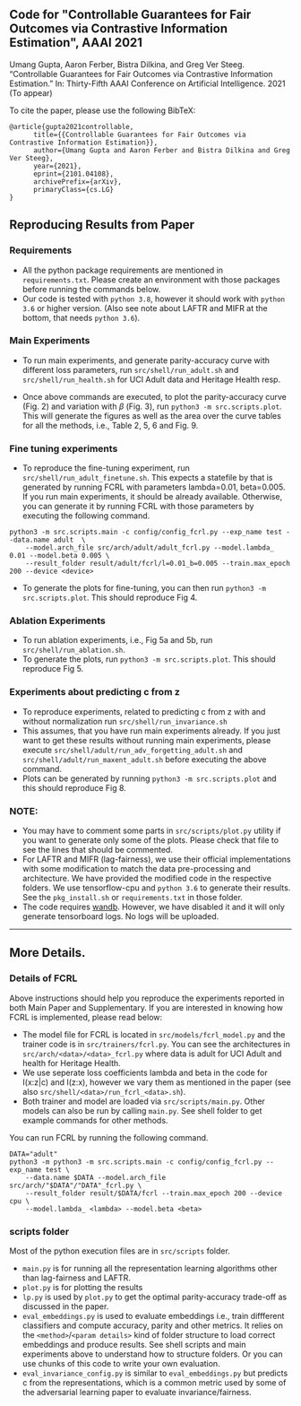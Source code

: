 ## Code for "Controllable Guarantees for Fair Outcomes via Contrastive Information Estimation", AAAI 2021
Umang Gupta, Aaron Ferber, Bistra Dilkina, and Greg Ver Steeg. “Controllable Guarantees for Fair Outcomes via Contrastive Information Estimation.” In: Thirty-Fifth AAAI Conference on Artificial
Intelligence. 2021 (To appear)

To cite the paper, please use the following BibTeX:
```
@article{gupta2021controllable,
      title={{Controllable Guarantees for Fair Outcomes via Contrastive Information Estimation}},
      author={Umang Gupta and Aaron Ferber and Bistra Dilkina and Greg Ver Steeg},
      year={2021},
      eprint={2101.04108},
      archivePrefix={arXiv},
      primaryClass={cs.LG}
}
```

## Reproducing Results from Paper
### Requirements
- All the python package requirements are mentioned in `requirements.txt`.
  Please create an environment with those packages before running the commands
   below.
- Our code is tested with `python 3.8`, however it should work with
  `python 3.6` or higher version.
  (Also see note about LAFTR and MIFR at the bottom, that needs `python 3.6`).

### Main Experiments
- To run main experiments, and generate parity-accuracy curve with different
  loss parameters, run `src/shell/run_adult.sh` and `src/shell/run_health.sh`
  for UCI Adult data and Heritage Health resp.

- Once above commands are executed, to plot the parity-accuracy curve (Fig. 2)
  and variation with $\beta$ (Fig. 3), run `python3 -m src.scripts.plot`.
  This will generate the figures as well as the area over the curve
  tables for all the methods, i.e., Table 2, 5, 6 and Fig. 9.

### Fine tuning experiments
-  To reproduce the fine-tuning experiment,
   run `src/shell/run_adult_finetune.sh`.
   This expects a statefile by that is generated by running FCRL with
   parameters lambda=0.01, beta=0.005.
   If you run main experiments, it should be already available.
   Otherwise, you can generate it by running FCRL with those parameters by
   executing the following command.

```
python3 -m src.scripts.main -c config/config_fcrl.py --exp_name test --data.name adult  \
    --model.arch_file src/arch/adult/adult_fcrl.py --model.lambda_ 0.01 --model.beta 0.005 \
    --result_folder result/adult/fcrl/l=0.01_b=0.005 --train.max_epoch 200 --device <device>
```

- To generate the plots for fine-tuning, you can then run
  `python3 -m src.scripts.plot`. This should reproduce Fig 4.


### Ablation Experiments
- To run ablation experiments, i.e., Fig 5a and 5b, run `src/shell/run_ablation.sh`.
- To generate the plots, run `python3 -m src.scripts.plot`.  This should reproduce Fig 5.

### Experiments about predicting c from z
- To reproduce experiments, related to predicting c from z with and without
  normalization run `src/shell/run_invariance.sh`
- This assumes, that you have run main experiments already.
  If you just want to get these results without running main experiments,
  please execute `src/shell/adult/run_adv_forgetting_adult.sh` and
  `src/shell/adult/run_maxent_adult.sh` before executing the above command.
- Plots can be generated by running `python3 -m src.scripts.plot` and this
  should reproduce Fig 8.



### NOTE:
- You may have to comment some parts in `src/scripts/plot.py` utility
  if you want to generate only some of the plots.
  Please check that file to see the lines that should be commented.
- For LAFTR and MIFR (lag-fairness), we use their official implementations with
  some modification to match the data pre-processing and architecture.
  We have provided the modified code in the respective folders.
  We use tensorflow-cpu and `python 3.6` to generate their results.
  See the `pkg_install.sh` or  `requirements.txt` in those folder.
- The code requires [wandb](wandb.ai). However, we have disabled it
   and it will only generate tensorboard logs. No logs will be uploaded.

---------------------------

## More Details.
### Details of FCRL 
Above instructions should help you reproduce the experiments reported
in both Main Paper and Supplementary. If you are interested in knowing how FCRL
is implemented, please read below:

- The model file for FCRL is located in `src/models/fcrl_model.py` and
  the trainer code is in `src/trainers/fcrl.py`.
  You can see the architectures in `src/arch/<data>/<data>_fcrl.py` where
  data is adult for UCI Adult and health for Heritage Health.
- We use seperate loss coefficients lambda and beta in the code for I(x:z|c)
  and I(z:x), however we vary them as mentioned in the paper
  (see also `src/shell/<data>/run_fcrl_<data>.sh`).
- Both trainer and model are loaded via `src/scripts/main.py`. Other models can
  also be run by calling `main.py`. See shell folder to get example commands
  for other methods.

You can run FCRL by running the following command.


```
DATA="adult"
python3 -m python3 -m src.scripts.main -c config/config_fcrl.py --exp_name test \
    --data.name $DATA --model.arch_file  src/arch/"$DATA"/"DATA"_fcrl.py \
    --result_folder result/$DATA/fcrl --train.max_epoch 200 --device cpu \
    --model.lambda_ <lambda> --model.beta <beta>
```

### scripts folder
Most of the python execution files are in `src/scripts` folder. 
- `main.py` is for running all the representation learning algorithms other than lag-fairness and LAFTR.
- `plot.py` is for plotting the results
- `lp.py` is used by `plot.py` to get the optimal parity-accuracy trade-off as discussed in the paper. 
- `eval_embeddings.py` is used to evaluate embeddings i.e., train diffferent classifiers and compute accuracy, parity and other metrics. It relies on the `<method>`/`<param details>` kind of folder structure to load correct embeddings and produce results. See shell scripts and main experiments above to understand how to structure folders. Or you can use chunks of this code to write your own evaluation. 
- `eval_invariance_config.py` is similar to `eval_embeddings.py` but predicts c from the representations, which is a common metric used by some of the adversarial learning paper to evaluate invariance/fairness. 
